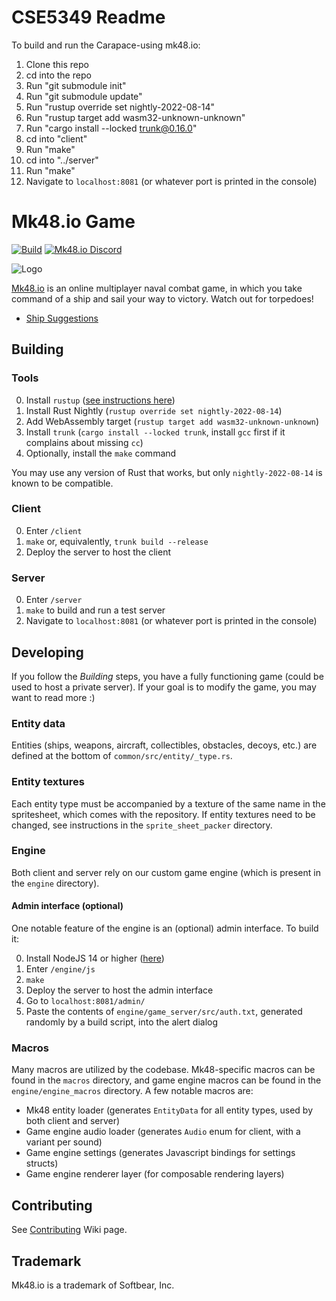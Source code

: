 # CSE5349 Readme
To build and run the Carapace-using mk48.io:

1. Clone this repo
2. cd into the repo
3. Run "git submodule init"
4. Run "git submodule update"
5. Run "rustup override set nightly-2022-08-14"
6. Run "rustup target add wasm32-unknown-unknown"
7. Run "cargo install --locked trunk@0.16.0"
8. cd into "client"
9. Run "make"
10. cd into "../server"
11. Run "make"
12. Navigate to `localhost:8081` (or whatever port is printed in the console)


# Mk48.io Game

[![Build](https://github.com/SoftbearStudios/mk48/actions/workflows/build.yml/badge.svg)](https://github.com/SoftbearStudios/mk48/actions/workflows/build.yml)
<a href='https://discord.gg/YMheuFQWTX'>
  <img src='https://img.shields.io/badge/Mk48.io-%23announcements-blue.svg' alt='Mk48.io Discord' />
</a>

![Logo](/client/logo-712.png)

[Mk48.io](https://mk48.io) is an online multiplayer naval combat game, in which you take command of a ship and sail your way to victory. Watch out for torpedoes!

- [Ship Suggestions](https://github.com/SoftbearStudios/mk48/discussions/132)

## Building

### Tools

0. Install `rustup` ([see instructions here](https://rustup.rs/))
1. Install Rust Nightly (`rustup override set nightly-2022-08-14`)
2. Add WebAssembly target (`rustup target add wasm32-unknown-unknown`)
3. Install `trunk` (`cargo install --locked trunk`, install `gcc` first if it complains about missing `cc`)
4. Optionally, install the `make` command

You may use any version of Rust that works, but only `nightly-2022-08-14` is known
to be compatible.

### Client

0. Enter `/client`
1. `make` or, equivalently, `trunk build --release`
2. Deploy the server to host the client

### Server

0. Enter `/server`
1. `make` to build and run a test server
2. Navigate to `localhost:8081` (or whatever port is printed in the console)

## Developing

If you follow the *Building* steps, you have a fully functioning game (could be used to host a private server). If your goal
is to modify the game, you may want to read more :)

### Entity data

Entities (ships, weapons, aircraft, collectibles, obstacles, decoys, etc.) are defined at the bottom of
`common/src/entity/_type.rs`.

### Entity textures

Each entity type must be accompanied by a texture of the same name in the spritesheet, which comes with the
repository. If entity textures need to be changed, see instructions in the `sprite_sheet_packer` directory.

### Engine

Both client and server rely on our custom game engine (which is present in the `engine` directory).

#### Admin interface (optional)
One notable feature of the engine is an (optional) admin interface. To build it:

0. Install NodeJS 14 or higher ([here](https://nodejs.org/en/download/))
1. Enter `/engine/js`
2. `make`
3. Deploy the server to host the admin interface
4. Go to `localhost:8081/admin/`
5. Paste the contents of `engine/game_server/src/auth.txt`, generated randomly by a build script, into the alert dialog

### Macros

Many macros are utilized by the codebase. Mk48-specific macros can be found in the `macros` directory,
and game engine macros can be found in the `engine/engine_macros` directory. A few notable macros are:
- Mk48 entity loader (generates `EntityData` for all entity types, used by both client and server)
- Game engine audio loader (generates `Audio` enum for client, with a variant per sound)
- Game engine settings (generates Javascript bindings for settings structs)
- Game engine renderer layer (for composable rendering layers)

## Contributing
See [Contributing](https://github.com/SoftbearStudios/mk48/wiki/Contributing) Wiki page.

## Trademark

Mk48.io is a trademark of Softbear, Inc.
